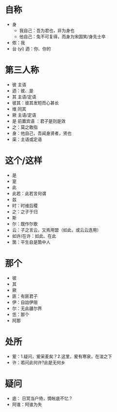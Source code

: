 # 自称
* 身
	* 我自己：吾为君也，非为身也
	* 他自己：兔不可复得，而身为宋国笑/身先士卒
* 侬：我
* 台 (yí)
迺：你、你的
# 第三人称
* 彼 主语
* 迺：彼、是
* 其 主语/定语
* 彼其：彼其发短而心甚长
* 维 同其
* 厥 主语/定语
* 是 前置宾语 ：君子是则是效
* 之：莫之敢指
* 身：他自己，吾闻身贤者，贤也
* 渠：主语或定语
# 这个/这样
* 是
* 寔
* 此
* 此若：此若言何谓
* 兹
* 时：时维后稷
* 之：之子于归
* 斯
* 尔：既作尔歌
* 云：子之言云，又焉用盟（如此，或云云连用）
* 如许/在许：如此、在此
* 箇：平生自是箇中人
# 那个
* 彼
* 其
* 厥
* 匪：有匪君子
* 伊：自詒伊阻
* 尔：无此疆尔界
* 恁：那个
* 阿那
# 处所
* 爰：1.疑问，爰采麦矣？2.这里，爰有寒泉，在浚之下
* 许：若问此何许?此是无何乡
# 疑问
* 底： 日冥当户倚，惆帐底不忆？
* 阿谁：阿谁为失


